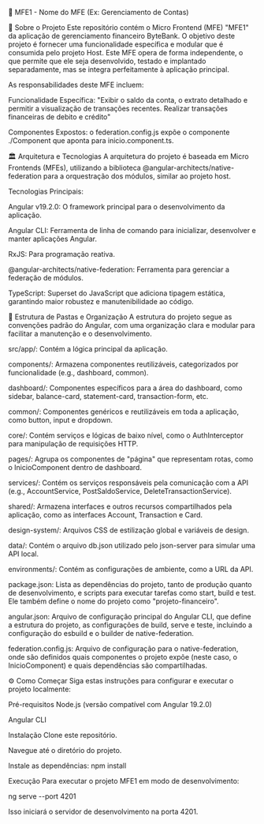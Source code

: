 🚀 MFE1 - Nome do MFE (Ex: Gerenciamento de Contas)

🎯 Sobre o Projeto
Este repositório contém o Micro Frontend (MFE) "MFE1" da aplicação de gerenciamento financeiro ByteBank. O objetivo deste projeto é fornecer uma funcionalidade específica e modular que é consumida pelo projeto Host. Este MFE opera de forma independente, o que permite que ele seja desenvolvido, testado e implantado separadamente, mas se integra perfeitamente à aplicação principal.

As responsabilidades deste MFE incluem:

Funcionalidade Específica: "Exibir o saldo da conta, o extrato detalhado e permitir a visualização de transações recentes. Realizar transações financeiras de debito e crédito"

Componentes Expostos: o federation.config.js expõe o componente ./Component que aponta para inicio.component.ts.

🏛️ Arquitetura e Tecnologias
A arquitetura do projeto é baseada em Micro Frontends (MFEs), utilizando a biblioteca @angular-architects/native-federation para a orquestração dos módulos, similar ao projeto host.

Tecnologias Principais:

Angular v19.2.0: O framework principal para o desenvolvimento da aplicação.

Angular CLI: Ferramenta de linha de comando para inicializar, desenvolver e manter aplicações Angular.

RxJS: Para programação reativa.

@angular-architects/native-federation: Ferramenta para gerenciar a federação de módulos.

TypeScript: Superset do JavaScript que adiciona tipagem estática, garantindo maior robustez e manutenibilidade ao código.


📁 Estrutura de Pastas e Organização
A estrutura do projeto segue as convenções padrão do Angular, com uma organização clara e modular para facilitar a manutenção e o desenvolvimento.

src/app/: Contém a lógica principal da aplicação.

components/: Armazena componentes reutilizáveis, categorizados por funcionalidade (e.g., dashboard, common).

dashboard/: Componentes específicos para a área do dashboard, como sidebar, balance-card, statement-card, transaction-form, etc.

common/: Componentes genéricos e reutilizáveis em toda a aplicação, como button, input e dropdown.

core/: Contém serviços e lógicas de baixo nível, como o AuthInterceptor para manipulação de requisições HTTP.

pages/: Agrupa os componentes de "página" que representam rotas, como o InicioComponent dentro de dashboard.

services/: Contém os serviços responsáveis pela comunicação com a API (e.g., AccountService, PostSaldoService, DeleteTransactionService).

shared/: Armazena interfaces e outros recursos compartilhados pela aplicação, como as interfaces Account, Transaction e Card.

design-system/: Arquivos CSS de estilização global e variáveis de design.

data/: Contém o arquivo db.json utilizado pelo json-server para simular uma API local.

environments/: Contém as configurações de ambiente, como a URL da API.

package.json: Lista as dependências do projeto, tanto de produção quanto de desenvolvimento, e scripts para executar tarefas como start, build e test. Ele também define o nome do projeto como "projeto-financeiro".

angular.json: Arquivo de configuração principal do Angular CLI, que define a estrutura do projeto, as configurações de build, serve e teste, incluindo a configuração do esbuild e o builder de native-federation.

federation.config.js: Arquivo de configuração para o native-federation, onde são definidos quais componentes o projeto expõe (neste caso, o InicioComponent) e quais dependências são compartilhadas.


⚙️ Como Começar
Siga estas instruções para configurar e executar o projeto localmente:

Pré-requisitos
Node.js (versão compatível com Angular 19.2.0)

Angular CLI

Instalação
Clone este repositório.

Navegue até o diretório do projeto.

Instale as dependências: npm install

Execução
Para executar o projeto MFE1 em modo de desenvolvimento:

ng serve --port 4201

Isso iniciará o servidor de desenvolvimento na porta 4201.

